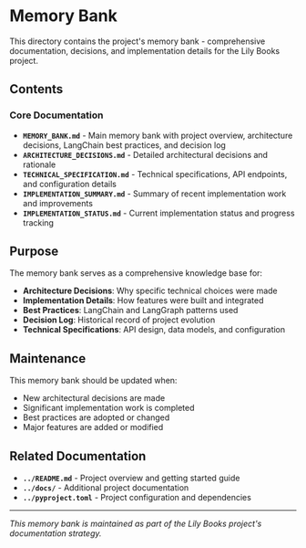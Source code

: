 # Memory Bank

This directory contains the project's memory bank - comprehensive documentation, decisions, and implementation details for the Lily Books project.

## Contents

### Core Documentation
- **`MEMORY_BANK.md`** - Main memory bank with project overview, architecture decisions, LangChain best practices, and decision log
- **`ARCHITECTURE_DECISIONS.md`** - Detailed architectural decisions and rationale
- **`TECHNICAL_SPECIFICATION.md`** - Technical specifications, API endpoints, and configuration details
- **`IMPLEMENTATION_SUMMARY.md`** - Summary of recent implementation work and improvements
- **`IMPLEMENTATION_STATUS.md`** - Current implementation status and progress tracking

## Purpose

The memory bank serves as a comprehensive knowledge base for:
- **Architecture Decisions**: Why specific technical choices were made
- **Implementation Details**: How features were built and integrated
- **Best Practices**: LangChain and LangGraph patterns used
- **Decision Log**: Historical record of project evolution
- **Technical Specifications**: API design, data models, and configuration

## Maintenance

This memory bank should be updated when:
- New architectural decisions are made
- Significant implementation work is completed
- Best practices are adopted or changed
- Major features are added or modified

## Related Documentation

- **`../README.md`** - Project overview and getting started guide
- **`../docs/`** - Additional project documentation
- **`../pyproject.toml`** - Project configuration and dependencies

---

*This memory bank is maintained as part of the Lily Books project's documentation strategy.*
